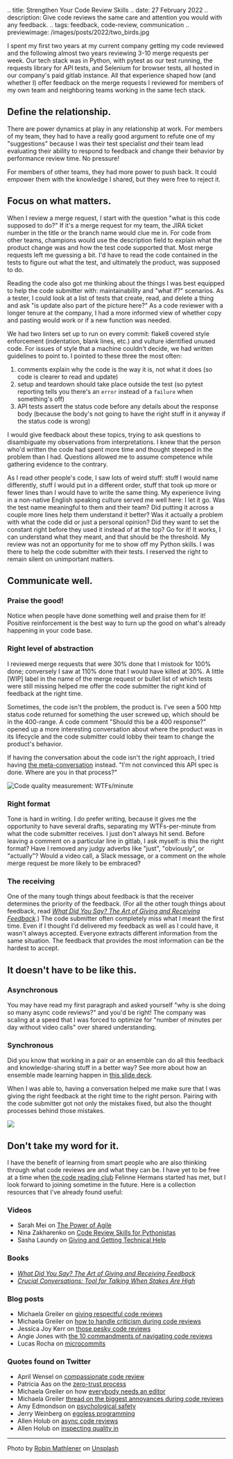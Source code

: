 .. title: Strengthen Your Code Review Skills
.. date: 27 February 2022
.. description: Give code reviews the same care and attention you would with any feedback.
.. tags: feedback, code-review, communication
.. previewimage: /images/posts/2022/two_birds.jpg

I spent my first two years at my current company getting my code reviewed and the following almost two years reviewing 3-10 merge requests per week. Our tech stack was in Python, with pytest as our test running, the requests library for API tests, and Selenium for browser tests, all hosted in our company's paid gitlab instance. All that experience shaped how (and whether I) offer feedback on the merge requests I reviewed for members of my own team and neighboring teams working in the same tech stack.

## Define the relationship.
There are power dynamics at play in any relationship at work. For members of my team, they had to have a really good argument to refute one of my "suggestions" because I was their test specialist _and_ their team lead evaluating their ability to respond to feedback and change their behavior by performance review time. No pressure!

For members of other teams, they had more power to push back. It could empower them with the knowledge I shared, but they were free to reject it. 

## Focus on what matters.

When I review a merge request, I start with the question "what is this code supposed to do?" If it's a merge request for my team, the JIRA ticket number in the title or the branch name would clue me in. For code from other teams, champions would use the description field to explain what the product change was and how the test code supported that. Most merge requests left me guessing a bit. I'd have to read the code contained in the tests to figure out what the test, and ultimately the product, was supposed to do.

Reading the code also got me thinking about the things I was best equipped to help the code submitter with: maintainability and "what if?" scenarios. As a tester, I could look at a list of tests that create, read, and delete a thing and ask "is update also part of the picture here?" As a code reviewer with a longer tenure at the company, I had a more informed view of whether copy and pasting would work or if a new function was needed.

We had two linters set up to run on every commit: flake8 covered style enforcement (indentation, blank lines, etc.) and vulture identified unused code. For issues of style that a machine couldn't decide, we had written guidelines to point to. I pointed to these three the most often:

1. comments explain why the code is the way it is, not what it does (so code is clearer to read and update)
2. setup and teardown should take place outside the test (so pytest reporting tells you there's an `error` instead of a `failure` when something's off)
3. API tests assert the status code before any details about the response body (because the body's not going to have the right stuff in it anyway if the status code is wrong)

I would give feedback about these topics, trying to ask questions to disambiguate my observations from interpretations. I knew that the person who'd written the code had spent more time and thought steeped in the problem than I had. Questions allowed me to assume competence while gathering evidence to the contrary. 

As I read other people's code, I saw lots of weird stuff: stuff I would name differently, stuff I would put in a different order, stuff that took up more or fewer lines than I would have to write the same thing. My experience living in a non-native English speaking culture served me well here: I let it go. Was the test name meaningful to them and their team? Did putting it across a couple more lines help them understand it better? Was it actually a problem with what the code did or just a personal opinion? Did they want to set the constant right before they used it instead of at the top? Go for it! It works, I can understand what they meant, and that should be the threshold. My review was not an opportunity for me to show off my Python skills. I was there to help the code submitter with their tests. I reserved the right to remain silent on unimportant matters. 

## Communicate well.

### Praise the good!

Notice when people have done something well and praise them for it! Positive reinforcement is the best way to turn up the good on what's already happening in your code base.

### Right level of abstraction

I reviewed merge requests that were 30% done that I mistook for 100% done; conversely I saw at 110% done that I would have killed at 30%. A little [WIP] label in the name of the merge request or bullet list of which tests were still missing helped me offer the code submitter the right kind of feedback at the right time. 

Sometimes, the code isn't the problem, the product is. I've seen a 500 http status code returned for something the user screwed up, which should be in the 400-range. A code comment "Should this be a 400 response?" opened up a more interesting conversation about where the product was in its lifecycle and the code submitter could lobby their team to change the product's behavior.

If having the conversation about the code isn't the right approach, I tried having [the meta-conversation](https://elizabethzagroba.com/posts/2021/delivering_information_vs_delivering_meta_information/) instead. "I'm not convinced this API spec is done. Where are you in that process?"

![](/images/posts/2022/wtf.png "Code quality measurement: WTFs/minute")

### Right format

Tone is hard in writing. I do prefer writing, because it gives me the opportunity to have several drafts, separating my WTFs-per-minute from what the code submitter receives. I just don't always hit send. Before leaving a comment on a particular line in gitlab, I ask myself: is this the right format? Have I removed any judgy adverbs like "just", "obviously", or "actually"? Would a video call, a Slack message, or a comment on the whole merge request be more likely to be embraced?

### The receiving

One of the many tough things about feedback is that the receiver determines the priority of the feedback. (For all the other tough things about feedback, read [_What Did You Say? The Art of Giving and Receiving Feedback_](https://app.thestorygraph.com/books/15270135-7360-4e66-b079-4cbd618dfb76).) The code submitter often completely miss what I meant the first time. Even if I thought I'd delivered my feedback as well as I could have, it wasn't always accepted. Everyone extracts different information from the same situation. The feedback that provides the most information can be the hardest to accept.

## It doesn't have to be like this.

### Asynchronous

You may have read my first paragraph and asked yourself "why is she doing so many async code reviews?" and you'd be right! The company was scaling at a speed that I was forced to optimize for "number of minutes per day without video calls" over shared understanding.

### Synchronous

Did you know that working in a pair or an ensemble can do all this feedback and knowledge-sharing stuff in a better way? See more about how an ensemble made learning happen in [this slide deck](https://ezagroba.github.io/mob-testing/). 

When I was able to, having a conversation helped me make sure that I was giving the right feedback at the right time to the right person. Pairing with the code submitter got not only the mistakes fixed, but also the thought processes behind those mistakes.

![](/images/posts/2022/two_birds.jpg)

## Don't take my word for it.

I have the benefit of learning from smart people who are also thinking through what code reviews are and what they can be. I have yet to be free at a time when [the code reading club](https://github.com/neontribe/code-reading-club/) Felinne Hermans started has met, but I look forward to joining sometime in the future. Here is a collection resources that I've already found useful:

### Videos 
- Sarah Mei on [The Power of Agile](https://www.youtube.com/watch?v=YL-6RCTywbc)
- Nina Zakharenko on [Code Review Skills for Pythonistas](https://www.youtube.com/watch?v=6L3ZVLtSeo8)
- Sasha Laundy on [Giving and Getting Technical Help](https://www.youtube.com/watch?v=hY14Er6JX2s)

### Books
- [_What Did You Say? The Art of Giving and Receiving Feedback_](https://app.thestorygraph.com/books/15270135-7360-4e66-b079-4cbd618dfb76)
- [_Crucial Conversations: Tool for Talking When Stakes Are High_](https://app.thestorygraph.com/books/b15fe452-5b8e-49f5-9e0b-90da490b944c)

### Blog posts

- Michaela Greiler on [giving respectful code reviews](https://www.michaelagreiler.com/respectful-constructive-code-review-feedback/)
- Michaela Greiler on [how to handle criticism during code reviews](https://www.michaelagreiler.com/accept-code-review-feedback/)
- Jessica Joy Kerr on [those pesky code reviews](https://jessitron.com/2021/03/27/those-pesky-pull-request-reviews/)
- Angie Jones with [the 10 commandments of navigating code reviews](https://angiejones.tech/ten-commandments-code-reviews/)
- Lucas Rocha on [microcommits](https://lucasr.org/2011/01/29/micro-commits/)

### Quotes found on Twitter

- April Wensel on [compassionate code review](https://twitter.com/maaretp/status/1024995595973525510)
- Patricia Aas on the [zero-trust process](https://twitter.com/pati_gallardo/status/1373343835330383878)
- Michaela Greiler on how [everybody needs an editor](https://twitter.com/mgreiler/status/1482247806798733317)
- Michaela Greiler [thread on the biggest annoyances during code reviews](https://twitter.com/mgreiler/status/1481902327640608770)
- Amy Edmondson on [psychological safety](https://twitter.com/AmyCEdmondson/status/1476198824012136460)
- Jerry Weinberg on [egoless programming](https://twitter.com/mstine/status/1481660769456513029)
- Allen Holub on [async code reviews](https://twitter.com/allenholub/status/1491168642586710016)
- Allen Holub on [inspecting quality in](https://twitter.com/allenholub/status/1482564778149175298)

---
Photo by <a href="https://unsplash.com/@robinmathlener?utm_source=unsplash&utm_medium=referral&utm_content=creditCopyText">Robin Mathlener</a> on <a href="https://unsplash.com/?utm_source=unsplash&utm_medium=referral&utm_content=creditCopyText">Unsplash</a>
